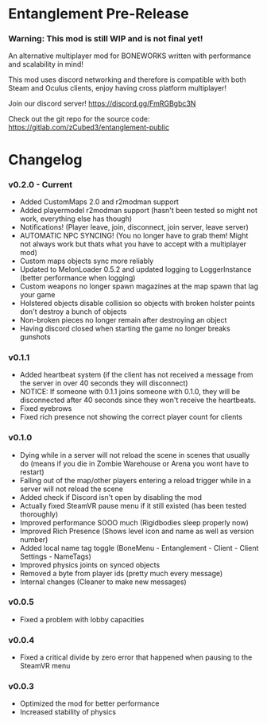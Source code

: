 # Entanglement Pre-Release

### Warning: This mod is still WIP and is not final yet!

An alternative multiplayer mod for BONEWORKS written with performance and scalability in mind!

This mod uses discord networking and therefore is compatible with both Steam and Oculus clients, enjoy having cross platform multiplayer!

Join our discord server! https://discord.gg/FmRGBgbc3N

Check out the git repo for the source code: https://gitlab.com/zCubed3/entanglement-public

# Changelog
### **v0.2.0 - Current**
- Added CustomMaps 2.0 and r2modman support
- Added playermodel r2modman support (hasn't been tested so might not work, everything else has though)
- Notifications! (Player leave, join, disconnect, join server, leave server)
- AUTOMATIC NPC SYNCING! (You no longer have to grab them! Might not always work but thats what you have to accept with a multiplayer mod)
- Custom maps objects sync more reliably
- Updated to MelonLoader 0.5.2 and updated logging to LoggerInstance (better performance when logging)
- Custom weapons no longer spawn magazines at the map spawn that lag your game
- Holstered objects disable collision so objects with broken holster points don't destroy a bunch of objects
- Non-broken pieces no longer remain after destroying an object
- Having discord closed when starting the game no longer breaks gunshots

### **v0.1.1**
- Added heartbeat system (if the client has not received a message from the server in over 40 seconds they will disconnect)
- NOTICE: If someone with 0.1.1 joins someone with 0.1.0, they will be disconnected after 40 seconds since they won't receive the heartbeats.
- Fixed eyebrows
- Fixed rich presence not showing the correct player count for clients

### **v0.1.0**
- Dying while in a server will not reload the scene in scenes that usually do (means if you die in Zombie Warehouse or Arena you wont have to restart)
- Falling out of the map/other players entering a reload trigger while in a server will not reload the scene
- Added check if Discord isn't open by disabling the mod
- Actually fixed SteamVR pause menu if it still existed (has been tested thoroughly)
- Improved performance SOOO much (Rigidbodies sleep properly now)
- Improved Rich Presence (Shows level icon and name as well as version number)
- Added local name tag toggle (BoneMenu - Entanglement - Client - Client Settings - NameTags)
- Improved physics joints on synced objects
- Removed a byte from player ids (pretty much every message)
- Internal changes (Cleaner to make new messages)

### **v0.0.5**
- Fixed a problem with lobby capacities

### **v0.0.4**
- Fixed a critical divide by zero error that happened when pausing to the SteamVR menu

### **v0.0.3**
- Optimized the mod for better performance
- Increased stability of physics
